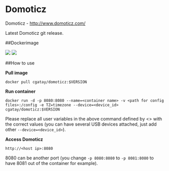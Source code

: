 Domoticz
======

Domoticz - http://www.domoticz.com/

Latest Domoticz git release.

##Dockerimage

[![](https://images.microbadger.com/badges/image/cgatay/domoticz.svg)](https://microbadger.com/images/cgatay/domoticz "Get your own image badge on microbadger.com")
[![](https://images.microbadger.com/badges/version/cgatay/domoticz.svg)](https://microbadger.com/images/cgatay/domoticz "Get your own version badge on microbadger.com")

##How to use

**Pull image**

```
docker pull cgatay/domoticz:$VERSION

```

**Run container**

```
docker run -d -p 8080:8080 --name=<container name> -v <path for config files>:/config -e TZ=timezone --device=<device_id> cgatay/domoticz:$VERSION
```

Please replace all user variables in the above command defined by <> with the correct values (you can have several USB devices attached, just add other `--device=<device_id>`).

**Access Domoticz**

```
http://<host ip>:8080
```

8080 can be another port (you change `-p 8080:8080` to `-p 8081:8080` to have 8081 out of the container for example).
